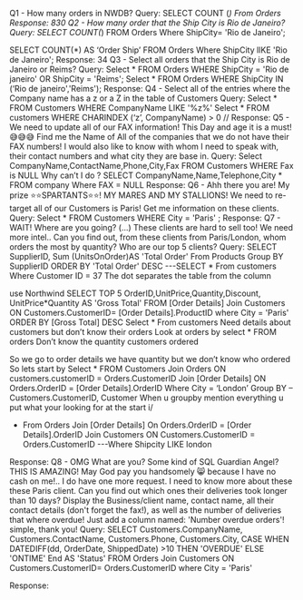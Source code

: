 Q1 - How many orders in NWDB?
Query: SELECT COUNT (*) From Orders
Response: 830
Q2 - How many order that the Ship City is Rio de Janeiro?
Query: SELECT COUNT(*) FROM Orders Where ShipCity= 'Rio de Janeiro';

SELECT COUNT(*) AS ‘Order Ship’ FROM Orders Where ShipCity lIKE 'Rio de Janeiro';
Response: 34
Q3 - Select all orders that the Ship City is Rio de Janeiro or Reims?
Query: Select * FROM Orders WHERE ShipCity = 'Rio de janeiro' OR ShipCity = 'Reims';
Select * FROM Orders WHERE ShipCity IN (‘Rio de janeiro','Reims');
Response:
Q4 - Select all of the entries where the Company name has a z or a Z in the table of Customers
Query: Select * FROM  Customers WHERE CompanyName LIKE '%z%'
Select * FROM customers WHERE CHARINDEX (‘z’, CompanyName) > 0  //
Response:
Q5 - We need to update all of our FAX information! This Day and age it is a must! 😅😅😅 Find me the Name of All of the companies that we do not have their FAX numbers! I would also like to know with whom I need to speak with, their contact numbers and what city they are base in.
Query: Select CompanyName,ContactName,Phone,City,Fax FROM  Customers WHERE Fax is NULL
Why can’t I do ?
SELECT CompanyName,Name,Telephone,City * FROM company Where FAX = NULL
Response:
Q6 - Ahh there you are! My prize ⭐️⭐️SPARTANTS⭐️⭐️! MY MARES AND MY STALLIONS! We need to re-target all of our Customers is Paris! Get me information on these clients.
Query: Select * FROM Customers WHERE City = 'Paris' ;
Response:
Q7 - WAIT! Where are you going? (...) These clients are hard to sell too! We need more intel.. Can you find out, from these clients from Paris/London, whom orders the most by quantity? Who are our top 5 clients?
Query:
SELECT SupplierID,
Sum (UnitsOnOrder)AS 'Total Order'
From Products
Group BY SupplierID
ORDER BY 'Total Order' DESC
---SELECT * From customers Where Customer ID = 37
The dot separates the table from the column

use Northwind
SELECT TOP 5 OrderID,UnitPrice,Quantity,Discount, UnitPrice*Quantity AS 'Gross Total'
FROM [Order Details]
Join Customers ON Customers.CustomerID= [Order Details].ProductID
where City = 'Paris'
ORDER BY [Gross Total] DESC
Select * From customers
Need details about customers but don’t know their orders
Look at orders by select * FROM orders
Don’t know the quantity customers ordered

So we go to order details we have quantity but we don’t know who ordered
So lets start by
Select * FROM Customers
Join Orders
ON customers.customerID = Orders.CustomerID
Join [Order Details]
ON Orders.OrderID = [Order Details].OrderID
Where City = ‘London’
Group BY – Customers.CustomerID, Customer
When u groupby mention everything u put what your looking for at the start i/















 * From Orders
Join [Order Details]
On Orders.OrderID = [Order Details].OrderID
Join Customers
ON Customers.CustomerID = Orders.CustomerID
---Where Shipcity LIKE london

Response:
Q8 - OMG What are you? Some kind of SQL Guardian Angel? THIS IS AMAZING! May God pay you handsomely 😸 because I have no cash on me!.. I do have one more request. I need to know more about these these Paris client. Can you find out which ones their deliveries took longer than 10 days? Display the Business/client name, contact name, all their contact details (don't forget the fax!), as well as the number of deliveries that where overdue! Just add a column named: 'Number overdue orders'! simple, thank you!
Query:
SELECT  Customers.CompanyName, Customers.ContactName, Customers.Phone, Customers.City,
CASE WHEN DATEDIFF(dd, OrderDate, ShippedDate) >10 THEN 'OVERDUE'
ELSE 'ONTIME'
End AS 'Status'
FROM Orders
Join Customers ON Customers.CustomerID= Orders.CustomerID
where City = 'Paris'

Response:
